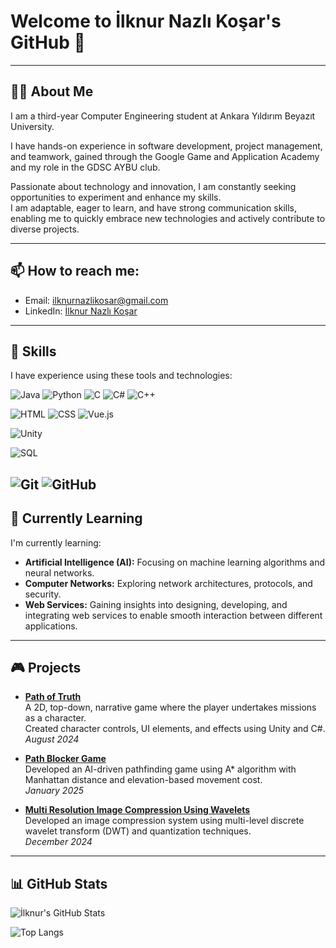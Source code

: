 # Welcome to İlknur Nazlı Koşar's GitHub 👋

---

## 👩‍💻 About Me  
I am a third-year Computer Engineering student at Ankara Yıldırım Beyazıt University.  

I have hands-on experience in software development, project management, and teamwork, gained through the Google Game and Application Academy and my role in the GDSC AYBU club.  

Passionate about technology and innovation, I am constantly seeking opportunities to experiment and enhance my skills.  
I am adaptable, eager to learn, and have strong communication skills, enabling me to quickly embrace new technologies and actively contribute to diverse projects.  

---

## 📫 How to reach me:  
- Email: ilknurnazlikosar@gmail.com  
- LinkedIn: [İlknur Nazlı Koşar](https://www.linkedin.com/in/ilknur-nazlı-koşar) 

---

## 🚀 Skills  
I have experience using these tools and technologies:  

![Java](https://img.shields.io/badge/Java-007396?style=flat&logo=java&logoColor=white) 
![Python](https://img.shields.io/badge/Python-3776AB?style=flat&logo=python&logoColor=white)
![C](https://img.shields.io/badge/C-00599C?style=flat&logo=c&logoColor=white)
![C#](https://img.shields.io/badge/C%23-239120?style=flat&logo=c-sharp&logoColor=white)
![C++](https://img.shields.io/badge/C++-00599C?style=flat&logo=c%2B%2B&logoColor=white)  

![HTML](https://img.shields.io/badge/HTML5-E34F26?style=flat&logo=html5&logoColor=white) 
![CSS](https://img.shields.io/badge/CSS3-1572B6?style=flat&logo=css3&logoColor=white) 
![Vue.js](https://img.shields.io/badge/Vue.js-4FC08D?style=flat&logo=vue.js&logoColor=white)  

![Unity](https://img.shields.io/badge/Unity-000000?style=flat&logo=unity&logoColor=white)  

![SQL](https://img.shields.io/badge/SQL-4479A1?style=flat&logo=database&logoColor=white)  

![Git](https://img.shields.io/badge/Git-F05032?style=flat&logo=git&logoColor=white)
![GitHub](https://img.shields.io/badge/GitHub-181717?style=flat&logo=github&logoColor=white)
---

## 🚀 Currently Learning  
I'm currently learning:  
- **Artificial Intelligence (AI):** Focusing on machine learning algorithms and neural networks.  
- **Computer Networks:** Exploring network architectures, protocols, and security.
- **Web Services:** Gaining insights into designing, developing, and integrating web services to enable smooth interaction between different applications.
  
---


## 🎮 Projects  
- **[Path of Truth](https://github.com/ilknurkosar/Path-of-Truth)**  
  A 2D, top-down, narrative game where the player undertakes missions as a character.  
  Created character controls, UI elements, and effects using Unity and C#.  
  _August 2024_

- **[Path Blocker Game](https://github.com/ilknurkosar/PathBlockerGame)**  
  Developed an AI-driven pathfinding game using A* algorithm with Manhattan distance and elevation-based movement cost.  
  _January 2025_

- **[Multi Resolution Image Compression Using Wavelets](https://github.com/ilknurkosar/Multi-Resolution-Image-Compression-Using-Wavelets)**  
  Developed an image compression system using multi-level discrete wavelet transform (DWT) and quantization techniques.  
  _December 2024_


---


## 📊 GitHub Stats  
![İlknur's GitHub Stats](https://github-readme-stats.vercel.app/api?username=ilknurkosar&show_icons=true&theme=radical)  

![Top Langs](https://github-readme-stats.vercel.app/api/top-langs/?username=ilknurkosar&layout=compact&theme=radical)




  
